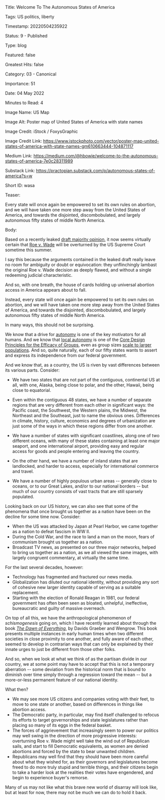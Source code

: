 Title:  Welcome To The Autonomous States of America

Tags:   US politics, liberty

Timestamp: 20220504235922

Status: 9 - Published

Type:   blog

Featured: false

Greatest Hits: false

Category: 03 - Canonical

Importance: 51

Date:   04 May 2022

Minutes to Read: 4

Image Name: US Map

Image Alt: Poster map of United States of America with state names

Image Credit: iStock / FoxysGraphic

Image Credit Link: https://www.istockphoto.com/vector/poster-map-united-states-of-america-with-state-names-gm610663444-104871117

Medium Link: https://medium.com/@hbowie/welcome-to-the-autonomous-states-of-america-7e0c28311989

Substack Link: https://practopian.substack.com/p/autonomous-states-of-america?s=w

Short ID: wasa

Teaser:

Every state will once again be empowered to set its own rules on abortion, and we will have taken one more step away from the United States of America, and towards the disjointed, discombobulated, and largely autonomous fifty states of middle North America.


Body:

Based on a recently leaked [draft majority opinion](https://www.politico.com/news/2022/05/02/read-justice-alito-initial-abortion-opinion-overturn-roe-v-wade-pdf-00029504), it now seems virtually certain that [Roe v. Wade](https://en.wikipedia.org/wiki/Roe_v._Wade) will be overturned by the US Supreme Court sometime this summer. 

I say this because the arguments contained in the leaked draft really leave no room for ambiguity or doubt or equivocation: they unflinchingly lambast the original Roe v. Wade decision as deeply flawed, and without a single redeeming judicial characteristic. 

And so, with one breath, the house of cards holding up universal abortion access in America appears about to fall. 

Instead, every state will once again be empowered to set its own rules on abortion, and we will have taken one more step away from the United States of America, and towards the disjointed, discombobulated, and largely autonomous fifty states of middle North America. 

In many ways, this should not be surprising. 

We know that a drive for [autonomy](https://keylists.org/autonomy.html) is one of the key motivators for all humans. And we know that [local autonomy](https://keylists.org/local-autonomy.html) is one of the [Core Design Principles for the Efficacy of Groups](https://keylists.org/core-design-principles-for-the-efficacy-of-groups.html), even as group sizes [scale to larger populations](https://keylists.org/polycentric-governance.html). And so, quite naturally, each of our fifty states wants to assert and express its independence from our federal government. 

And we know that, as a country, the US is riven by vast differences between its various parts. Consider:

+ We have two states that are not part of the contiguous, continental US at all, with one, Alaska, being close to polar, and the other, Hawaii, being close to equatorial. 

+ Even within the contiguous 48 states, we have a number of separate regions that are very different from each other in significant ways: the Pacific coast, the Southwest, the Western plains, the Midwest, the Northeast and the Southeast, just to name the obvious ones. Differences in climate, history, culture, economics and degrees of urbanization are just some of the ways in which these regions differ from one another. 

+ We have a number of states with significant coastlines, along one of two different oceans, with many of these states containing at least one major seaport, and one international airport, providing easy and regular access for goods and people entering and leaving the country. 

+ On the other hand, we have a number of inland states that are landlocked, and harder to access, especially for international commerce and travel. 

+ We have a number of highly populous urban areas -- generally close to oceans, or to our Great Lakes, and/or to our national borders -- but much of our country consists of vast tracts that are still sparsely populated. 

Looking back on our US history, we can also see that some of the phenomena that once brought us together as a nation have been on the decline for some time now. Consider:

+ When the US was attacked by Japan at Pearl Harbor, we came together as a nation to defeat fascism in WW II. 
+ During the Cold War, and the race to land a man on the moon, fears of communism brought us together as a nation. 
+ Broadcast TV news, as presented on our three major networks, helped to bring us together as a nation, as we all viewed the same images, with largely congruent commentary, at virtually the same time. 

For the last several decades, however:

+ Technology has fragmented and fractured our news media. 
+ Globalization has diluted our national identity, without providing any sort of cohesive new larger identity capable of serving as a suitable replacement. 
+ Starting with the election of Ronald Reagan in 1981, our federal government has often been seen as bloated, unhelpful, ineffective, bureaucratic and guilty of massive overreach. 

On top of all this, we have the anthropological phenomenon of  *schismogenesis* going on, which I have recently learned about through the book *[The Dawn of Everything](https://us.macmillan.com/books/9780374157357/thedawnofeverything)*, by Davids Graeber and Wengrow. This book presents multiple instances in early human times when two different societies in close proximity to one another, and fully aware of each other, seemed to develop in contrarian ways that can only be explained by their innate urges to just be different from those other folks. 

And so, when we look at what we think of as the partisan divide in our country, we at some point may have to accept that this is not a temporary aberration -- some deviation from the historical norm that is bound to diminish over time simply through a regression toward the mean -- but a more-or-less permanent feature of our national identity.

What then? 

+ We may see more US citizens and companies voting with their feet, to move to one state or another, based on differences in things like abortion access. 
+ The Democratic party, in particular, may find itself challenged to refocus its efforts to target governorships and state legislatures rather than placing so many of its eggs in the federal basket. 
+ The forces of aggrievement that increasingly seem to power our politics may well swing in the direction of more progressive interests: overturning Roe v. Wade might well take the wind out of Republican sails, and start to fill Democratic equivalents, as women are denied abortions and forced by the state to bear unwanted children.  
+ Republicans may well find that they should have been more careful about what they wished for, as their governors and legislatures become freed to do more truly stupid and terrible things, and their citizens begin to take a harder look at the realities their votes have engendered, and begin to experience buyer's remorse.  

Many of us may not like what this brave new world of disarray will look like, but at least for now, there may not be much we can do to hold it back.

